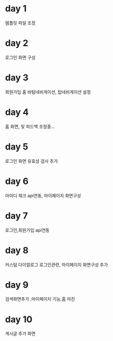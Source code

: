 # day 1

템플릿 파일 조정

# day 2

로그인 화면 구성

# day 3 

회원가입 홈 바텀네비게이션, 탑네비게이션 설정

# day 4

홈 화면, 및 피드백 조정중...

# day 5

로그인 화면 유효성 검사 추가

# day 6 
아이디 체크 api연동, 마이페이지 화면구성

# day 7
로그인,회원가입 api연동

# day 8
커스텀 다이얼로그 로그인관련, 마이페이지 화면구성 추가

# day 9
검색화면추가 ,마이페이지 기능,홈 마진

# day 10
게시글 추가 화면
